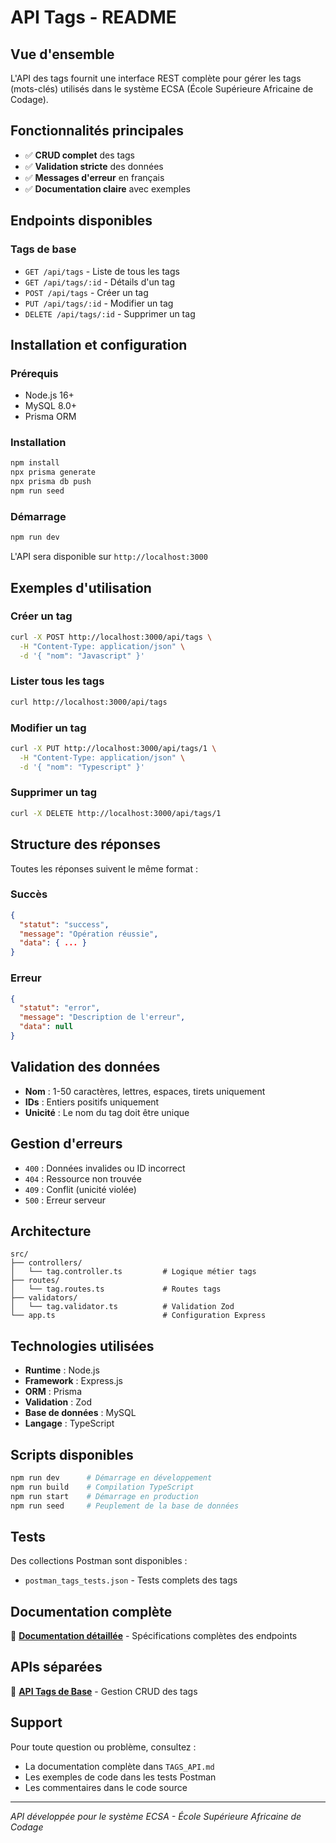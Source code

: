 # API Tags - README

## Vue d'ensemble

L'API des tags fournit une interface REST complète pour gérer les tags (mots-clés) utilisés dans le système ECSA (École Supérieure Africaine de Codage).

## Fonctionnalités principales

- ✅ **CRUD complet** des tags
- ✅ **Validation stricte** des données
- ✅ **Messages d'erreur** en français
- ✅ **Documentation claire** avec exemples

## Endpoints disponibles

### Tags de base
- `GET /api/tags` - Liste de tous les tags
- `GET /api/tags/:id` - Détails d'un tag
- `POST /api/tags` - Créer un tag
- `PUT /api/tags/:id` - Modifier un tag
- `DELETE /api/tags/:id` - Supprimer un tag

## Installation et configuration

### Prérequis
- Node.js 16+
- MySQL 8.0+
- Prisma ORM

### Installation
```bash
npm install
npx prisma generate
npx prisma db push
npm run seed
```

### Démarrage
```bash
npm run dev
```

L'API sera disponible sur `http://localhost:3000`

## Exemples d'utilisation

### Créer un tag
```bash
curl -X POST http://localhost:3000/api/tags \
  -H "Content-Type: application/json" \
  -d '{ "nom": "Javascript" }'
```

### Lister tous les tags
```bash
curl http://localhost:3000/api/tags
```

### Modifier un tag
```bash
curl -X PUT http://localhost:3000/api/tags/1 \
  -H "Content-Type: application/json" \
  -d '{ "nom": "Typescript" }'
```

### Supprimer un tag
```bash
curl -X DELETE http://localhost:3000/api/tags/1
```

## Structure des réponses

Toutes les réponses suivent le même format :

### Succès
```json
{
  "statut": "success",
  "message": "Opération réussie",
  "data": { ... }
}
```

### Erreur
```json
{
  "statut": "error",
  "message": "Description de l'erreur",
  "data": null
}
```

## Validation des données

- **Nom** : 1-50 caractères, lettres, espaces, tirets uniquement
- **IDs** : Entiers positifs uniquement
- **Unicité** : Le nom du tag doit être unique

## Gestion d'erreurs

- `400` : Données invalides ou ID incorrect
- `404` : Ressource non trouvée
- `409` : Conflit (unicité violée)
- `500` : Erreur serveur

## Architecture

```
src/
├── controllers/
│   └── tag.controller.ts         # Logique métier tags
├── routes/
│   └── tag.routes.ts             # Routes tags
├── validators/
│   └── tag.validator.ts          # Validation Zod
└── app.ts                        # Configuration Express
```

## Technologies utilisées

- **Runtime** : Node.js
- **Framework** : Express.js
- **ORM** : Prisma
- **Validation** : Zod
- **Base de données** : MySQL
- **Langage** : TypeScript

## Scripts disponibles

```bash
npm run dev      # Démarrage en développement
npm run build    # Compilation TypeScript
npm run start    # Démarrage en production
npm run seed     # Peuplement de la base de données
```

## Tests

Des collections Postman sont disponibles :
- `postman_tags_tests.json` - Tests complets des tags

## Documentation complète

📖 **[Documentation détaillée](TAGS_API.md)** - Spécifications complètes des endpoints

## APIs séparées

🔗 **[API Tags de Base](README_TAGS_BASE.md)** - Gestion CRUD des tags

## Support

Pour toute question ou problème, consultez :
- La documentation complète dans `TAGS_API.md`
- Les exemples de code dans les tests Postman
- Les commentaires dans le code source

---

*API développée pour le système ECSA - École Supérieure Africaine de Codage*

